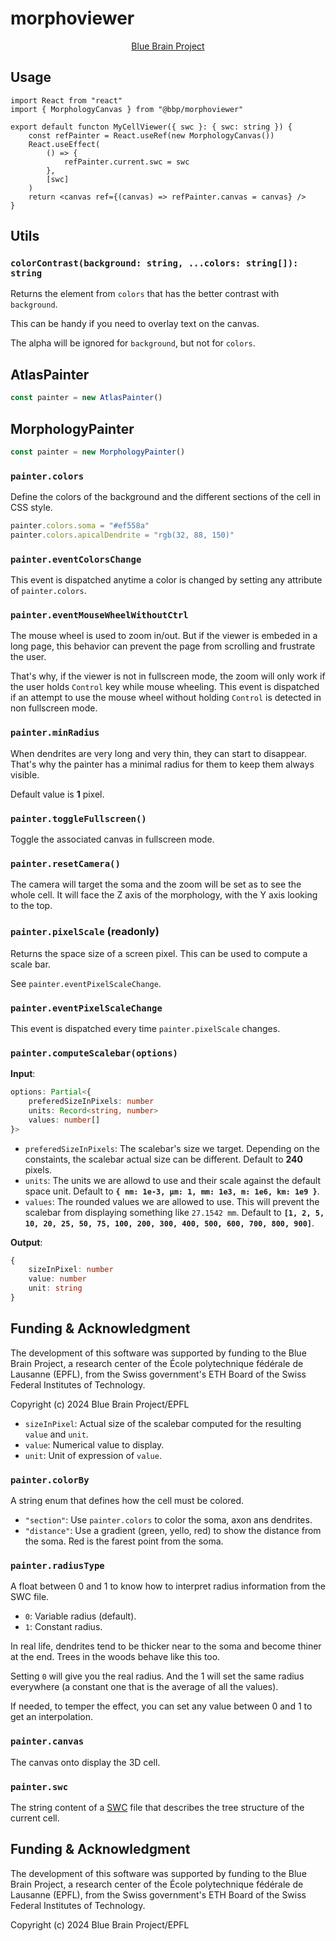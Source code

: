 # morphoviewer

<p align="center">
  <a href="https://www.epfl.ch/research/domains/bluebrain/">Blue Brain Project</a>
</p>

## Usage

```tsx
import React from "react"
import { MorphologyCanvas } from "@bbp/morphoviewer"

export default functon MyCellViewer({ swc }: { swc: string }) {
    const refPainter = React.useRef(new MorphologyCanvas())
    React.useEffect(
        () => {
            refPainter.current.swc = swc
        },
        [swc]
    )
    return <canvas ref={(canvas) => refPainter.canvas = canvas} />
}
```

## Utils

### `colorContrast(background: string, ...colors: string[]): string`

Returns the element from `colors` that has the better contrast
with `background`.

This can be handy if you need to overlay text on the canvas.

The alpha will be ignored for `background`, but not for `colors`.

## AtlasPainter

```ts
const painter = new AtlasPainter()
```

## MorphologyPainter

```ts
const painter = new MorphologyPainter()
```

### `painter.colors`

Define the colors of the background and the different sections of the cell in CSS style.

```ts
painter.colors.soma = "#ef558a"
painter.colors.apicalDendrite = "rgb(32, 88, 150)"
```

### `painter.eventColorsChange`

This event is dispatched anytime a color is changed by setting any
attribute of `painter.colors`.

### `painter.eventMouseWheelWithoutCtrl`

The mouse wheel is used to zoom in/out. But if the viewer is embeded in a long page, this behavior can prevent the page from scrolling and frustrate the user.

That's why, if the viewer is not in fullscreen mode, the zoom will only work if the user holds `Control` key while mouse wheeling. This event is dispatched if an attempt to use the mouse wheel without holding `Control` is detected in non fullscreen mode.

### `painter.minRadius`

When dendrites are very long and very thin, they can start to disappear. That's why the painter has a minimal radius for them to keep them always visible.

Default value is **1** pixel.

### `painter.toggleFullscreen()`

Toggle the associated canvas in fullscreen mode.

### `painter.resetCamera()`

The camera will target the soma and the zoom will be set as to see the whole cell. It will face the Z axis of the morphology, with the Y axis looking to the top.

### `painter.pixelScale` (readonly)

Returns the space size of a screen pixel. This can be used to compute a scale bar.

See `painter.eventPixelScaleChange`.

### `painter.eventPixelScaleChange`

This event is dispatched every time `painter.pixelScale` changes.

### `painter.computeScalebar(options)`

**Input**:

```ts
options: Partial<{
    preferedSizeInPixels: number
    units: Record<string, number>
    values: number[]
}>
```

* `preferedSizeInPixels`: The scalebar's size we target. Depending on the constaints, the scalebar actual size can be different. Default to **240** pixels.
* `units`: The units we are allowd to use and their scale against the default space unit. Default to **`{ nm: 1e-3, µm: 1, mm: 1e3, m: 1e6, km: 1e9 }`**.
* `values`: The rounded values we are allowed to use. This will prevent the scalebar from displaying something like `27.1542 mm`. Default to **`[1, 2, 5, 10, 20, 25, 50, 75, 100, 200, 300, 400, 500, 600, 700, 800, 900]`**.

**Output**:

```ts
{
    sizeInPixel: number
    value: number
    unit: string
}
```

## Funding & Acknowledgment

The development of this software was supported by funding to the Blue Brain Project, a research center of the École polytechnique fédérale de Lausanne (EPFL), from the Swiss government's ETH Board of the Swiss Federal Institutes of Technology.

Copyright (c) 2024 Blue Brain Project/EPFL

* `sizeInPixel`: Actual size of the scalebar computed for the resulting `value` and `unit`.
* `value`: Numerical value to display.
* `unit`: Unit of expression of `value`.

### `painter.colorBy`

A string enum that defines how the cell must be colored.

* `"section"`: Use `painter.colors` to color the soma, axon ans dendrites.
* `"distance"`: Use a gradient (green, yello, red) to show the distance from the soma. Red is the farest point from the soma.

### `painter.radiusType`

A float between 0 and 1 to know how to interpret radius information from the SWC file.

* `0`: Variable radius (default).
* `1`: Constant radius.

In real life, dendrites tend to be thicker near to the soma and become thiner at the end. Trees in the woods behave like this too.

Setting `0` will give you the real radius. And the 1 will set the same radius everywhere (a constant one that is the average of all the values).

If needed, to temper the effect, you can set any value between 0 and 1 to get an interpolation.

### `painter.canvas`

The canvas onto display the 3D cell.

### `painter.swc`

The string content of a [SWC]([Title](https://swc-specification.readthedocs.io/en/latest/swc.html)) file that describes the tree structure of the current cell.

## Funding & Acknowledgment

The development of this software was supported by funding to the Blue Brain Project, a research center of the École polytechnique fédérale de Lausanne (EPFL), from the Swiss government's ETH Board of the Swiss Federal Institutes of Technology.

Copyright (c) 2024 Blue Brain Project/EPFL
